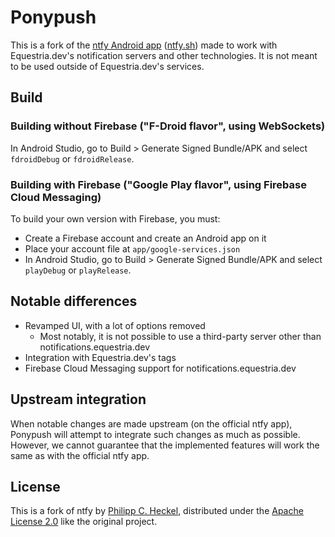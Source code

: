 # Ponypush
This is a fork of the [ntfy Android app](https://github.com/binwiederhier/ntfy) ([ntfy.sh](https://ntfy.sh)) made to work with Equestria.dev's notification servers and other technologies. It is not meant to be used outside of Equestria.dev's services.

## Build

### Building without Firebase ("F-Droid flavor", using WebSockets)
In Android Studio, go to Build > Generate Signed Bundle/APK and select `fdroidDebug` or `fdroidRelease`.

### Building with Firebase ("Google Play flavor", using Firebase Cloud Messaging)
To build your own version with Firebase, you must:
* Create a Firebase account and create an Android app on it
* Place your account file at `app/google-services.json`
* In Android Studio, go to Build > Generate Signed Bundle/APK and select `playDebug` or `playRelease`.

## Notable differences
- Revamped UI, with a lot of options removed
  - Most notably, it is not possible to use a third-party server other than notifications.equestria.dev
- Integration with Equestria.dev's tags
- Firebase Cloud Messaging support for notifications.equestria.dev

## Upstream integration
When notable changes are made upstream (on the official ntfy app), Ponypush will attempt to integrate such changes as much as possible. However, we cannot guarantee that the implemented features will work the same as with the official ntfy app.

## License
This is a fork of ntfy by [Philipp C. Heckel](https://heckel.io), distributed under the [Apache License 2.0](LICENSE) like the original project.